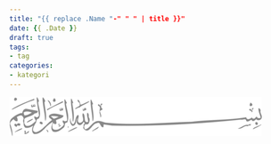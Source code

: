 ```yaml
---
title: "{{ replace .Name "-" " " | title }}"
date: {{ .Date }}
draft: true
tags:
- tag
categories:
- kategori
---
```


![Bismillah](/images/bismillah-2.png#center)

